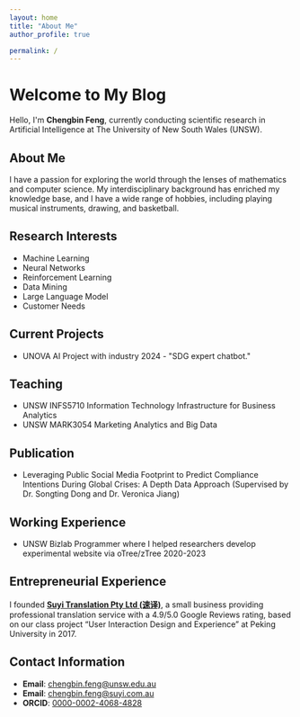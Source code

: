 ```yaml
---
layout: home
title: "About Me"
author_profile: true

permalink: /
---
```


# Welcome to My Blog

Hello, I'm **Chengbin Feng**, currently conducting scientific research in Artificial Intelligence at The University of New South Wales (UNSW).

## About Me

I have a passion for exploring the world through the lenses of mathematics and computer science. My interdisciplinary background has enriched my knowledge base, and I have a wide range of hobbies, including playing musical instruments, drawing, and basketball.

## Research Interests

- Machine Learning
- Neural Networks
- Reinforcement Learning
- Data Mining
- Large Language Model
- Customer Needs  

## Current Projects
- UNOVA AI Project with industry 2024 - "SDG expert chatbot."

## Teaching
- UNSW INFS5710 Information Technology Infrastructure for Business Analytics
- UNSW MARK3054 Marketing Analytics and Big Data  

## Publication 
- Leveraging Public Social Media Footprint to Predict Compliance Intentions During Global Crises: A Depth Data Approach (Supervised by Dr. Songting Dong and Dr. Veronica Jiang)

## Working Experience 
- UNSW Bizlab Programmer where I helped researchers develop experimental website via oTree/zTree 2020-2023

## Entrepreneurial Experience

I founded **[Suyi Translation Pty Ltd (速译)](https://suyitranslation.com.au/)**, a small business providing professional translation service with a 4.9/5.0 Google Reviews rating, based on our class project “User Interaction Design and Experience” at Peking University in 2017.

## Contact Information
- **Email**: [chengbin.feng@unsw.edu.au](mailto:chengbin.feng@unsw.edu.au)
- **Email**: [chengbin.feng@suyi.com.au](mailto:chengbin.feng@suyi.com.au)
- **ORCID**: [0000-0002-4068-4828](https://orcid.org/0000-0002-4068-4828)

